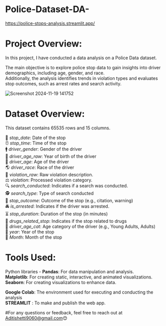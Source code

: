 # Police-Dataset-DA-
 https://police-stops-analysis.streamlit.app/  

 
# **Project Overview**:  
In this project, I have conducted a data analysis on a Police Data dataset.  

The main objective is to explore police stop data to gain insights into driver demographics, including age, gender, and race.   
Additionally, the analysis identifies trends in violation types and evaluates stop outcomes, such as arrest rates and search activity.  

![Screenshot 2024-11-19 141752](https://github.com/user-attachments/assets/900ae8f2-6679-4fbc-9724-6403a7e25611)

# **Dataset Overview**:  
This dataset contains 65535 rows and 15 columns.

📅 *stop_date*: Date of the stop  
⏰ *stop_time*: Time of the stop  
🚹 *driver_gender*: Gender of the driver  
🎂 *driver_age_raw*: Year of birth of the driver  
👤 *driver_age*: Age of the driver  
🌎 *driver_race*: Race of the driver  
📜 *violation_raw*: Raw violation description.  
⚖️ *violation*: Processed violation category.  
🔍 *search_conducted*: Indicates if a search was conducted.  
🕵️ *search_type*: Type of search conducted  
📄 *stop_outcome*: Outcome of the stop (e.g., citation, warning)  
🚔 *is_arrested*: Indicates if the driver was arrested.  
⏳ *stop_duration*: Duration of the stop (in minutes)  
💊 *drugs_related_stop*: Indicates if the stop related to drugs     
👶 *driver_age_cat*: Age category of the driver (e.g., Young Adults, Adults)  
📆 *year*: Year of the stop  
📆 *Month*: Month of the stop  

# **Tools Used**: 
Python libraries - 
**Pandas**: For data manipulation and analysis.  
**Matplotlib**: For creating static, interactive, and animated visualizations.   
**Seaborn**: For creating visualizations to enhance data.  

**Google Colab**: The environment used for executing and conducting the analysis  
**STREAMLIT** : To make and publish the web app.  


#For any questions or feedback, feel free to reach out at Aditishetti9060@gmail.com😊

